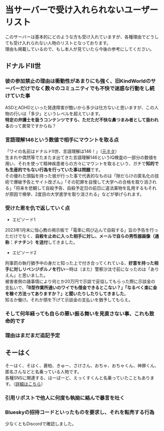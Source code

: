 # 当サーバーで受け入れられないユーザーリスト
<p>このサーバーは基本的にどのような方も受け入れていますが、各種理由でどうしても受け入れられない人物のリストとなっております。<br>
理由も掲載しているので、もし本人が見ていたら今後の参考にしてください。</p>

## ドナルドII世
### 彼の参加禁止の理由は衝動性があまりにも強く、旧KindWorldのサーバーだけでなく数々のコミュニティでも不快で迷惑な行動をし続けていた事

ASDとADHDといった発達障害が酷いから多少は仕方ないと思いますが、この人物の行いは「多少」というレベルを超えています。<br>
**特定の弁護士を扱うコンテンツですら、ただただ不快な鼻つまみ者として扱われる**のって異常ですからね？

### 言語理解146という数値で相手にマウントを取る点

「ワイの名前はドナルドII世、言語理解は146！」（[元ネタ](https://dic.pixiv.net/a/%E3%83%AB%E3%83%81%E5%B0%86%E8%BB%8D)） <br>
生まれや偶然等でたまたま出てきた言語理解146というIQ検査の一部分の数値を用い、それを使って精神疾患者らの方々にマウントを取るという、ガチで**知的でも生産的でもない行為を行っていた事は問題**です。<br>
その優れた頭脳を持った彼が行った事で代表的なものは「隙だらけの匿名化の技術で爆破予告とサイト改ざん」「その犯罪を自慢して大学への合格を取り消される」「将来を悲観して自殺予告、自殺予定日の前日に違法薬物を乱用するもそれが原因で検挙、2度目の大学進学を取り消される」などが挙げられます。<br>

### 受けた恩を仇で返していく点

- エピソード1

2023年1月末に恒心教の掲示板で「電車に飛び込んで自殺する」旨の予告を行っただけでなく、**自殺を止めに入った相手に対し、メールで自らの男性器画像（通称：ドナチン）を送付**してきました。

- エピソード2

刑事罰の執行猶予中の身だと知った上で付き合ってくれている、**好意を持った相手に対しリベンジポルノを行い**一時は（また）警察沙汰寸前になったのは「ありえん」と思いました。<br>
被害者側の諸事情により何とか20万円で示談で妥協してもらった際に示談金の支払いで、**「B型作業所通いのワイでも借金できるとこない？」「なるべく楽に金を稼ぐ方法ってありますか？」と聞いたりしたりしてきました**。<br>
知るか働け。それか頭を下げて示談金の支払いを猶予してもらえ。<br>

### そして何年経っても自らの悪い振る舞いを見直さない事、これも致命的です

### 理由はまだまだ追記予定

## そーはく

そーはく、そはく、蒼柏、きゅー、さけさん、おちゃ、おちゃくん、神罪くん、匿名さんなどと名乗っている人物です。<br>
各種SNSに関連する、はーばーど、えっくすくんと名乗っていたこともあります。（[詳細はこちら](https://sites.google.com/view/shk-bsky/home)）

### 引用リポストで他人に何度も執拗に絡んで暴言を吐く

### Blueskyの招待コードといったものを要求し、それを転売する行為

少なくともDiscordで確認しました。
